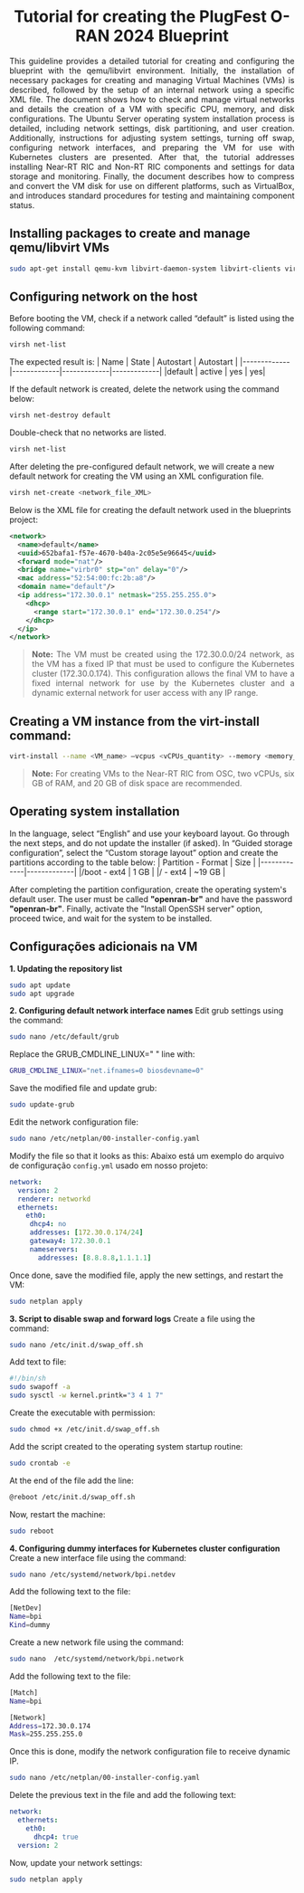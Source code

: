 <h1 align="center">Tutorial for creating the PlugFest O-RAN 2024 Blueprint</h1>

<p align="justify">
This guideline provides a detailed tutorial for creating and configuring the blueprint with the qemu/libvirt environment. Initially, the installation of necessary packages for creating and managing Virtual Machines (VMs) is described, followed by the setup of an internal network using a specific XML file. The document shows how to check and manage virtual networks and details the creation of a VM with specific CPU, memory, and disk configurations. The Ubuntu Server operating system installation process is detailed, including network settings, disk partitioning, and user creation. Additionally, instructions for adjusting system settings, turning off swap, configuring network interfaces, and preparing the VM for use with Kubernetes clusters are presented. After that, the tutorial addresses installing Near-RT RIC and Non-RT RIC components and settings for data storage and monitoring. Finally, the document describes how to compress and convert the VM disk for use on different platforms, such as VirtualBox, and introduces standard procedures for testing and maintaining component status.
</p>


## Installing packages to create and manage qemu/libvirt VMs
```bash
sudo apt-get install qemu-kvm libvirt-daemon-system libvirt-clients virt-manager
```

## Configuring network on the host
Before booting the VM, check if a network called “default” is listed using the following command:
```bash
virsh net-list
```
The expected result is:
| Name | State | Autostart | Autostart |
|-------------|-------------|-------------|-------------|
|default | active | yes | yes|

If the default network is created, delete the network using the command below:
```bash
virsh net-destroy default
```
Double-check that no networks are listed.
```bash
virsh net-list
```
After deleting the pre-configured default network, we will create a new default network for creating the VM using an XML configuration file.
```bash
virsh net-create <network_file_XML>
```
Below is the XML file for creating the default network used in the blueprints project:
```xml
<network>
  <name>default</name>
  <uuid>652bafa1-f57e-4670-b40a-2c05e5e96645</uuid>
  <forward mode="nat"/>
  <bridge name="virbr0" stp="on" delay="0"/>
  <mac address="52:54:00:fc:2b:a8"/>
  <domain name="default"/>
  <ip address="172.30.0.1" netmask="255.255.255.0">
    <dhcp>
      <range start="172.30.0.1" end="172.30.0.254"/>
    </dhcp>
  </ip>
</network>
```
<blockquote>
<p align="justify">
<strong>Note:</strong> The VM must be created using the 172.30.0.0/24 network, as the VM has a fixed IP that must be used to configure the Kubernetes cluster (172.30.0.174). This configuration allows the final VM to have a fixed internal network for use by the Kubernetes cluster and a dynamic external network for user access with any IP range.
</p>
</blockquote>

## Creating a VM instance from the virt-install command:
```bash
virt-install --name <VM_name> –vcpus <vCPUs_quantity> --memory <memory_in_MBs> --disk size=<storage_in_GB> --cdrom <path_to_iso_ubuntu_server_20.04>
```
<blockquote>
<p align="justify">
<strong>Note:</strong> For creating VMs to the Near-RT RIC from OSC, two vCPUs, six GB of RAM, and 20 GB of disk space are recommended.
</p>
</blockquote>

## Operating system installation

In the language, select “English” and use your keyboard layout.
Go through the next steps, and do not update the installer (if asked).
In “Guided storage configuration”, select the “Custom storage layout” option and create the partitions according to the table below:
| Partition - Format | Size |
|-------------|-------------|
|/boot - ext4 | 1 GB | 
|/ - ext4 | ~19 GB | 

After completing the partition configuration, create the operating system's default user. The user must be called **"openran-br"** and have the password **"openran-br"**. 
Finally, activate the "Install OpenSSH server" option, proceed twice, and wait for the system to be installed.

## Configurações adicionais na VM

**1. Updating the repository list**
```bash
sudo apt update
sudo apt upgrade
```
**2. Configuring default network interface names**
Edit grub settings using the command:
```bash
sudo nano /etc/default/grub
```
Replace the GRUB_CMDLINE_LINUX=" " line with:
```bash
GRUB_CMDLINE_LINUX="net.ifnames=0 biosdevname=0"
```
Save the modified file and update grub:
```bash
sudo update-grub
```
Edit the network configuration file:
```bash
sudo nano /etc/netplan/00-installer-config.yaml
```
Modify the file so that it looks as this:
Abaixo está um exemplo do arquivo de configuração `config.yml` usado em nosso projeto:
```yaml
network:
  version: 2
  renderer: networkd
  ethernets:
    eth0:
     dhcp4: no
     addresses: [172.30.0.174/24]
     gateway4: 172.30.0.1
     nameservers:
       addresses: [8.8.8.8,1.1.1.1]
```
Once done, save the modified file, apply the new settings, and restart the VM:
```bash
sudo netplan apply
```
**3. Script to disable swap and forward logs**
Create a file using the command:
```bash
sudo nano /etc/init.d/swap_off.sh
```
Add text to file:
```bash
#!/bin/sh
sudo swapoff -a
sudo sysctl -w kernel.printk="3 4 1 7"
```
Create the executable with permission:
```bash
sudo chmod +x /etc/init.d/swap_off.sh
```
Add the script created to the operating system startup routine:
```bash
sudo crontab -e
```
At the end of the file add the line:
```bash
@reboot /etc/init.d/swap_off.sh
```
Now, restart the machine:
```bash
sudo reboot
```
**4. Configuring dummy interfaces for Kubernetes cluster configuration**
Create a new interface file using the command:
```bash
sudo nano /etc/systemd/network/bpi.netdev
```
Add the following text to the file:
```bash
[NetDev]
Name=bpi
Kind=dummy
```
Create a new network file using the command:
```bash
sudo nano  /etc/systemd/network/bpi.network
```
Add the following text to the file:
```bash
[Match]
Name=bpi

[Network]
Address=172.30.0.174
Mask=255.255.255.0
```
Once this is done, modify the network configuration file to receive dynamic IP.
```bash
sudo nano /etc/netplan/00-installer-config.yaml
```
Delete the previous text in the file and add the following text:
```yaml
network:
  ethernets:
    eth0:
      dhcp4: true
  version: 2
```
Now, update your network settings:
```bash
sudo netplan apply
```


